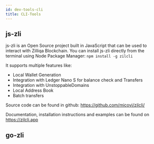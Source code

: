 ```yaml
---
id: dev-tools-cli
title: CLI-Tools
---
```


## js-zli
js-zli is an Open Source project built in JavaScript that can be used to interact with Zilliqa Blockchain. You can install js-zli directly from the terminal using Node Package Manager: ```npm install -g zilcli```

It supports multiple features like:
* Local Wallet Generation
* Integration with Ledger Nano S for balance check and Transfers
* Integration with UnstoppableDomains
* Local Address Book
* Batch transfers

Source code can be found in github: https://github.com/micovi/zilcli/

Documentation, installation instructions and examples can be found on https://zilcli.app


## go-zli



